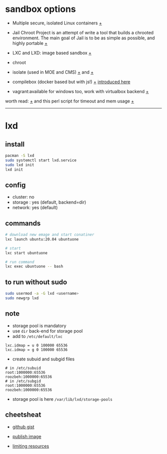 # sandbox options

-   Multiple secure, isolated Linux containers [+](https://openvz.org/)

-   Jail Chroot Project is an attempt of write a tool that builds a chrooted environment. The main goal of Jail is to be as simple as possible, and highly portable [+](http://www.jmcresearch.com/projects/jail/)

-   LXC and LXD: image based sandbox [+](https://linuxcontainers.org/)

-   chroot

-  isolate (used in MOE and CMS) [+](https://github.com/ioi/isolate) and [+](http://www.ucw.cz/moe/isolate.1.html)

-  compilebox (docker based but with js!) [+](https://github.com/remoteinterview/compilebox)
[introduced here](https://www.linkedin.com/pulse/how-does-online-judge-works-ahmad-faiyaz/)


-  vagrant:available for windows too, work with virtualbox backend
[+](https://www.vagrantup.com/downloads)


worth read: [+](http://coldattic.info/post/40/) 
and this perl script for timeout and mem usage [+](https://github.com/pshved/timeout)

---

# lxd

## install

```bash
pacman -S lxd
sudo systemctl start lxd.service
sudo lxd init
lxd init
```

## config

-   cluster: no
-   storage : yes (default, backend=dir)
-   network: yes (default)

## commands

```bash
# download new emage and start conatiner
lxc launch ubuntu:20.04 ubuntuone

# start
lxc start ubuntuone

# run command
lxc exec ubuntuone -- bash


```

## to run without sudo

```bash
sudo usermod -a -G lxd <username>
sudo newgrp lxd
```

## note

-   storage pool is mandatory
-   use `dir` back-end for storage pool
-   add to `/etc/default/lxc`

```
lxc.idmap = u 0 100000 65536
lxc.idmap = g 0 100000 65536
```

-   create subuid and subgid files

```
# in /etc/subuid
root:1000000:65536
roozbeh:1000000:65536
# in /etc/subgid
root:1000000:65536
roozbeh:1000000:65536
```
+ storage pool is here `/var/lib/lxd/storage-pools`

## cheetsheat
+ [github gist](https://gist.github.com/berndbausch/a6835150c7a26c88048763c0bd739be6) 

+ [publish image](https://ubuntu.com/blog/publishing-lxd-images)

+ [limiting resources](https://www.maketecheasier.com/limit-lxd-containers-resources/)

